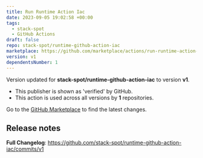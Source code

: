 ```yaml
---
title: Run Runtime Action Iac
date: 2023-09-05 19:02:58 +00:00
tags:
  - stack-spot
  - GitHub Actions
draft: false
repo: stack-spot/runtime-github-action-iac
marketplace: https://github.com/marketplace/actions/run-runtime-action-iac
version: v1
dependentsNumber: 1
---
```



Version updated for **stack-spot/runtime-github-action-iac** to version **v1**.
- This publisher is shown as 'verified' by GitHub.
- This action is used across all versions by **1** repositories.

Go to the [GitHub Marketplace](https://github.com/marketplace/actions/run-runtime-action-iac) to find the latest changes.

## Release notes

**Full Changelog**: https://github.com/stack-spot/runtime-github-action-iac/commits/v1
